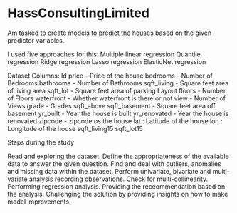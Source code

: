 # HassConsultingLimited
Am tasked to create models to predict the houses based on the given predictor variables.

I used five approaches for this:
Multiple linear regression
Quantile regression
Ridge regression
Lasso regression
ElasticNet regression

Dataset Columns:
Id 
price  - Price of the house
bedrooms - Number of Bedrooms
bathrooms - Number of Bathrooms
sqft_living - Square feet area of living area
sqft_lot  - Square feet area of parking Layout
floors - Number of Floors
waterfront - Whether waterfront is there or not
view - Number of Views
grade - Grades
sqft_above
sqft_basement - Square feet area off basement
yr_built - Year the house is built
yr_renovated - Year the house is renovated
zipcode - zipcode os the house
lat : Latitude of the house
lon : Longitude of the house
sqft_living15
sqft_lot15

Steps during the study

Read and exploring the dataset.
Define the appropriateness of the available data to answer the given question.
Find and deal with outliers, anomalies and missing data within the dataset.
Perform univariate, bivariate and multi-variate analysis recording observations.
Check for multi-collinearity.
Performing regression analysis.
Providing the receommendation based on the analysis.
Challenging the solution by providing insights on how to make model improvements.
